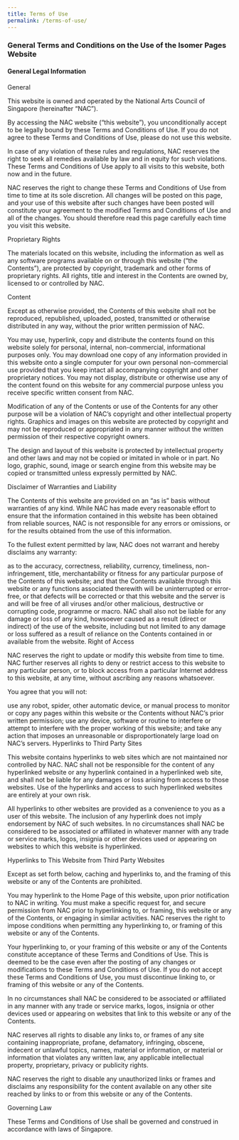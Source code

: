 ```yaml
---
title: Terms of Use
permalink: /terms-of-use/
---
```

### **General Terms and Conditions on the Use of the Isomer Pages Website**

#### **General Legal Information**

General

This website is owned and operated by the National Arts Council of Singapore (hereinafter “NAC”).

By accessing the NAC website (“this website”), you unconditionally accept to be legally bound by these Terms and Conditions of Use. If you do not agree to these Terms and Conditions of Use, please do not use this website.

In case of any violation of these rules and regulations, NAC reserves the right to seek all remedies available by law and in equity for such violations. These Terms and Conditions of Use apply to all visits to this website, both now and in the future.

NAC reserves the right to change these Terms and Conditions of Use from time to time at its sole discretion. All changes will be posted on this page, and your use of this website after such changes have been posted will constitute your agreement to the modified Terms and Conditions of Use and all of the changes. You should therefore read this page carefully each time you visit this website.

Proprietary Rights

The materials located on this website, including the information as well as any software programs available on or through this website (“the Contents”), are protected by copyright, trademark and other forms of proprietary rights. All rights, title and interest in the Contents are owned by, licensed to or controlled by NAC.

Content

Except as otherwise provided, the Contents of this website shall not be reproduced, republished, uploaded, posted, transmitted or otherwise distributed in any way, without the prior written permission of NAC.

You may use, hyperlink, copy and distribute the contents found on this website solely for personal, internal, non-commercial, informational purposes only. You may download one copy of any information provided in this website onto a single computer for your own personal non-commercial use provided that you keep intact all accompanying copyright and other proprietary notices. You may not display, distribute or otherwise use any of the content found on this website for any commercial purpose unless you receive specific written consent from NAC.

Modification of any of the Contents or use of the Contents for any other purpose will be a violation of NAC’s copyright and other intellectual property rights. Graphics and images on this website are protected by copyright and may not be reproduced or appropriated in any manner without the written permission of their respective copyright owners.

The design and layout of this website is protected by intellectual property and other laws and may not be copied or imitated in whole or in part. No logo, graphic, sound, image or search engine from this website may be copied or transmitted unless expressly permitted by NAC.

Disclaimer of Warranties and Liability

The Contents of this website are provided on an “as is” basis without warranties of any kind. While NAC has made every reasonable effort to ensure that the information contained in this website has been obtained from reliable sources, NAC is not responsible for any errors or omissions, or for the results obtained from the use of this information.

To the fullest extent permitted by law, NAC does not warrant and hereby disclaims any warranty:

as to the accuracy, correctness, reliability, currency, timeliness, non-infringement, title, merchantability or fitness for any particular purpose of the Contents of this website; and
that the Contents available through this website or any functions associated therewith will be uninterrupted or error-free, or that defects will be corrected or that this website and the server is and will be free of all viruses and/or other malicious, destructive or corrupting code, programme or macro. NAC shall also not be liable for any damage or loss of any kind, howsoever caused as a result (direct or indirect) of the use of the website, including but not limited to any damage or loss suffered as a result of reliance on the Contents contained in or available from the website.
Right of Access

NAC reserves the right to update or modify this website from time to time. NAC further reserves all rights to deny or restrict access to this website to any particular person, or to block access from a particular Internet address to this website, at any time, without ascribing any reasons whatsoever.

You agree that you will not:

use any robot, spider, other automatic device, or manual process to monitor or copy any pages within this website or the Contents without NAC’s prior written permission;
use any device, software or routine to interfere or attempt to interfere with the proper working of this website; and
take any action that imposes an unreasonable or disproportionately large load on NAC’s servers.
Hyperlinks to Third Party Sites

This website contains hyperlinks to web sites which are not maintained nor controlled by NAC. NAC shall not be responsible for the content of any hyperlinked website or any hyperlink contained in a hyperlinked web site, and shall not be liable for any damages or loss arising from access to those websites. Use of the hyperlinks and access to such hyperlinked websites are entirely at your own risk.

All hyperlinks to other websites are provided as a convenience to you as a user of this website. The inclusion of any hyperlink does not imply endorsement by NAC of such websites. In no circumstances shall NAC be considered to be associated or affiliated in whatever manner with any trade or service marks, logos, insignia or other devices used or appearing on websites to which this website is hyperlinked.

Hyperlinks to This Website from Third Party Websites

Except as set forth below, caching and hyperlinks to, and the framing of this website or any of the Contents are prohibited.

You may hyperlink to the Home Page of this website, upon prior notification to NAC in writing. You must make a specific request for, and secure permission from NAC prior to hyperlinking to, or framing, this website or any of the Contents, or engaging in similar activities. NAC reserves the right to impose conditions when permitting any hyperlinking to, or framing of this website or any of the Contents.

Your hyperlinking to, or your framing of this website or any of the Contents constitute acceptance of these Terms and Conditions of Use. This is deemed to be the case even after the posting of any changes or modifications to these Terms and Conditions of Use. If you do not accept these Terms and Conditions of Use, you must discontinue linking to, or framing of this website or any of the Contents.

In no circumstances shall NAC be considered to be associated or affiliated in any manner with any trade or service marks, logos, insignia or other devices used or appearing on websites that link to this website or any of the Contents.

NAC reserves all rights to disable any links to, or frames of any site containing inappropriate, profane, defamatory, infringing, obscene, indecent or unlawful topics, names, material or information, or material or information that violates any written law, any applicable intellectual property, proprietary, privacy or publicity rights.

NAC reserves the right to disable any unauthorized links or frames and disclaims any responsibility for the content available on any other site reached by links to or from this website or any of the Contents.

Governing Law

These Terms and Conditions of Use shall be governed and construed in accordance with laws of Singapore.